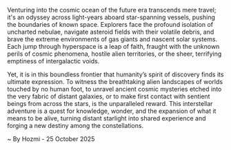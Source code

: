 
Venturing into the cosmic ocean of the future era transcends mere travel; it's an odyssey across light-years aboard star-spanning vessels, pushing the boundaries of known space. Explorers face the profound isolation of uncharted nebulae, navigate asteroid fields with their volatile debris, and brave the extreme environments of gas giants and nascent solar systems. Each jump through hyperspace is a leap of faith, fraught with the unknown perils of cosmic phenomena, hostile alien territories, or the sheer, terrifying emptiness of intergalactic voids.

Yet, it is in this boundless frontier that humanity’s spirit of discovery finds its ultimate expression. To witness the breathtaking alien landscapes of worlds touched by no human foot, to unravel ancient cosmic mysteries etched into the very fabric of distant galaxies, or to make first contact with sentient beings from across the stars, is the unparalleled reward. This interstellar adventure is a quest for knowledge, wonder, and the expansion of what it means to be alive, turning distant starlight into shared experience and forging a new destiny among the constellations.

~ By Hozmi - 25 October 2025
